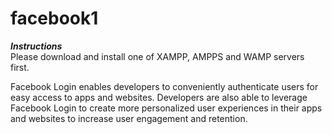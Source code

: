 # facebook1
<i> <strong> Instructions </strong> </i> <br/>
Please download and install one of XAMPP, AMPPS and WAMP servers first.

Facebook Login enables developers to conveniently authenticate users for easy access to apps and websites. Developers are also able to leverage Facebook Login to create more personalized user experiences in their apps and websites to increase user engagement and retention.
